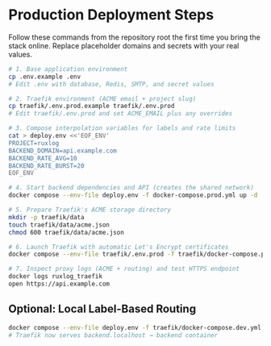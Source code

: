 # Production Deployment Steps

Follow these commands from the repository root the first time you bring the stack online. Replace placeholder domains and secrets with your real values.

```bash
# 1. Base application environment
cp .env.example .env
# Edit .env with database, Redis, SMTP, and secret values

# 2. Traefik environment (ACME email + project slug)
cp traefik/.env.prod.example traefik/.env.prod
# Edit traefik/.env.prod and set ACME_EMAIL plus any overrides

# 3. Compose interpolation variables for labels and rate limits
cat > deploy.env <<'EOF_ENV'
PROJECT=ruxlog
BACKEND_DOMAIN=api.example.com
BACKEND_RATE_AVG=10
BACKEND_RATE_BURST=20
EOF_ENV

# 4. Start backend dependencies and API (creates the shared network)
docker compose --env-file deploy.env -f docker-compose.prod.yml up -d

# 5. Prepare Traefik's ACME storage directory
mkdir -p traefik/data
touch traefik/data/acme.json
chmod 600 traefik/data/acme.json

# 6. Launch Traefik with automatic Let's Encrypt certificates
docker compose --env-file traefik/.env.prod -f traefik/docker-compose.prod.yml up -d

# 7. Inspect proxy logs (ACME + routing) and test HTTPS endpoint
docker logs ruxlog_traefik
open https://api.example.com
```

## Optional: Local Label-Based Routing
```bash
docker compose --env-file deploy.env -f traefik/docker-compose.dev.yml up -d
# Traefik now serves backend.localhost → backend container
```
